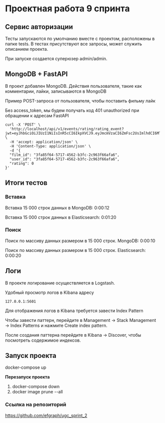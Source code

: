 # Проектная работа 9 спринта

## Сервис авторизации

Тесты запускаются по умолчанию вместе с проектом, расположены в папке tests.
В тестах присутствуют все запросы, может служить описанием проекта.

При запуске создается суперюзер admin/admin.

## MongoDB + FastAPI
В проект добавлен MongoDB. Действия пользователя, такие как комментарии, лайки,
записываются в MongoDB

Пример POST-запроса от пользователя, чтобы поставить фильму лайк

Без access_token, мы будем получать код 401 unauthorized при обращении к адресам FastAPI

``` 
curl -X 'POST' \
  'http://localhost/api/v1/events/rating/rating_event?jwt=eyJhbGciOiJIUzI1NiIsInR5cCI6IkpXVCJ9.eyJmcmVzaCI6ZmFsc2UsImlhdCI6MTY3MTM5MDQxOCwianRpIjoiYjZiZGY0OGYtM2E5MS00ZDllLThjZGQtYTRmMmI2MjNkNDY0IiwidHlwZSI6ImFjY2VzcyIsInN1YiI6ImMyN2VhZDEzLWZmOGMtNDY4My05YjY5LTUxMThhZmY0MmU0YyIsIm5iZiI6MTY3MTM5MDQxOCwiZXhwIjoxNjcxMzkwNDc4fQ.QkLGSIfyLGK35JI2gBV8FHbKZeopqXdJQXLWMJLr3Tc"' \
  -H 'accept: application/json' \
  -H 'Content-Type: application/json' \
  -d '{
  "film_id": "3fa85f64-5717-4562-b3fc-2c963f66afa6",
  "user_id": "3fa85f64-5717-4562-b3fc-2c963f66afa6",
  "rating": 0
}'
```


## Итоги тестов
### Вставка
Вставка 15 000 строк данных в MongoDB: 0:00:12

Вставка 15 000 строк данных в Elasticsearch: 0:01:20

### Поиск
Поиск по массиву данных размером в 15 000 строк. MongoDB: 0:00:10

Поиск по массиву данных размером в 15 000 строк. Elasticsearch: 0:00:20


## Логи
В проекте логирование осуществляется в Logstash.

Удобный просмотр логов в Kibana адресу
```
127.0.0.1:5601
```
Для отображения логов в Kibana требуется завести Index Pattern

Чтобы завести паттерн, перейдите в Management → Stack Management → Index Patterns и нажмите Create index pattern.

После создания паттерна перейдите в Kibana → Discover, чтобы посмотреть содержимое индексов.


## Запуск проекта 

docker-compose up

**Перезапуск проекта**

1. docker-compose down
2. docker image prune --all


### Ссылка на репозиторий

https://github.com/efgraph/ugc_sprint_2
